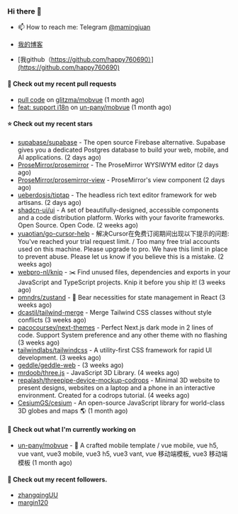 ### Hi there 👋

- 📫 How to reach me: Telegram [@mamingjuan](https://t.me/mamingjuan)

- [我的博客](https://mamingjuan.cn)
- [我github（https://github.com/happy760690）](https://github.com/happy760690)

#### 🔨 Check out my recent pull requests

- [pull code](https://github.com/glitzma/mobvue/pull/1) on [glitzma/mobvue](https://github.com/glitzma/mobvue) (1 month ago)
- [feat: support i18n](https://github.com/un-pany/mobvue/pull/5) on [un-pany/mobvue](https://github.com/un-pany/mobvue) (1 month ago)

#### ⭐ Check out my recent stars

- [supabase/supabase](https://github.com/supabase/supabase) - The open source Firebase alternative. Supabase gives you a dedicated Postgres database to build your web, mobile, and AI applications. (2 days ago)
- [ProseMirror/prosemirror](https://github.com/ProseMirror/prosemirror) - The ProseMirror WYSIWYM editor (2 days ago)
- [ProseMirror/prosemirror-view](https://github.com/ProseMirror/prosemirror-view) - ProseMirror&#39;s view component (2 days ago)
- [ueberdosis/tiptap](https://github.com/ueberdosis/tiptap) - The headless rich text editor framework for web artisans. (2 days ago)
- [shadcn-ui/ui](https://github.com/shadcn-ui/ui) - A set of beautifully-designed, accessible components and a code distribution platform. Works with your favorite frameworks. Open Source. Open Code. (2 weeks ago)
- [yuaotian/go-cursor-help](https://github.com/yuaotian/go-cursor-help) - 解决Cursor在免费订阅期间出现以下提示的问题:  You&#39;ve reached your trial request limit.  /  Too many free trial accounts used on this machine. Please upgrade to pro. We have this limit in place to prevent abuse. Please let us know if you believe this is a mistake. (2 weeks ago)
- [webpro-nl/knip](https://github.com/webpro-nl/knip) - ✂️  Find unused files, dependencies and exports in your JavaScript and TypeScript projects. Knip it before you ship it! (3 weeks ago)
- [pmndrs/zustand](https://github.com/pmndrs/zustand) - 🐻 Bear necessities for state management in React (3 weeks ago)
- [dcastil/tailwind-merge](https://github.com/dcastil/tailwind-merge) - Merge Tailwind CSS classes without style conflicts (3 weeks ago)
- [pacocoursey/next-themes](https://github.com/pacocoursey/next-themes) - Perfect Next.js dark mode in 2 lines of code. Support System preference and any other theme with no flashing (3 weeks ago)
- [tailwindlabs/tailwindcss](https://github.com/tailwindlabs/tailwindcss) - A utility-first CSS framework for rapid UI development. (3 weeks ago)
- [geddle/geddle-web](https://github.com/geddle/geddle-web) -  (3 weeks ago)
- [mrdoob/three.js](https://github.com/mrdoob/three.js) - JavaScript 3D Library. (4 weeks ago)
- [repalash/threepipe-device-mockup-codrops](https://github.com/repalash/threepipe-device-mockup-codrops) - Minimal 3D website to present designs, websites on a laptop and a phone in an interactive environment. Created for a codrops tutorial. (4 weeks ago)
- [CesiumGS/cesium](https://github.com/CesiumGS/cesium) - An open-source JavaScript library for world-class 3D globes and maps :earth_americas: (1 month ago)

#### 👷 Check out what I'm currently working on

- [un-pany/mobvue](https://github.com/un-pany/mobvue) - 📱 A crafted mobile template / vue mobile, vue h5, vue vant, vue3 mobile, vue3 h5, vue3 vant, vue 移动端模板, vue3 移动端模板 (1 month ago)

#### 👯 Check out my recent followers.

- [zhangqingUU](https://github.com/zhangqingUU)
- [margin120](https://github.com/margin120)
